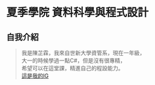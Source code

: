# 夏季學院 資料科學與程式設計
## 自我介紹
> 我是陳芷霖，我來自世新大學資管系，現在一年級，<br />
> 大一的時候學過一點C#，但是沒有很專精，<br />
> 希望可以在這堂課，精進自己的程設能力。<br />
>[這是我的IG](https://www.instagram.com/czl_126/) <br />


